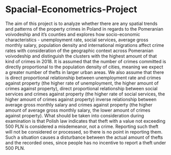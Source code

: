 # Spacial-Econometrics-Project
The aim of this project is to analyze whether there are any spatial trends and patterns of the property crimes in Poland in regards to the Pomeranian voivodeship and it’s counties and explores how socio-economic characteristics - unemployment rate, social services, average gross monthly salary, population density and international migrations affect crime rates with consideration of the geographic context across Pomeranian voivodeship and distinguish the clusters with the highest amount of that kind of crimes in 2018. It is assumed that the number of crimes committed is directly proportional to the population density of cities, meaning we expect a greater number of thefts in larger urban areas. We also assume that there is direct proportional relationship between unemployment rate and crimes against property (the higher rate of unemployment, the higher amount of crimes against property), direct proportional relationship between social services and crimes against property (the higher rate of social services, the higher amount of crimes against property) inverse relationship between average gross monthly salary and crimes against property (the higher amount of average gross monthly salary, the lower amount of crimes against property). 
What should be taken into consideration during examination is that Polish law indicates that theft with a value not exceeding 500 PLN is considered a misdemeanor, not a crime. Reporting such theft will not be considered or processed, so there is no point in reporting them. Such a situation causes a disturbance between the actual amount of thefts and the recorded ones, since people has no incentive to report a theft under 500 PLN. 
